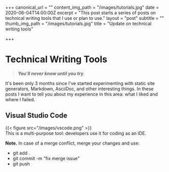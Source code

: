 +++
canonical_url = ""
content_img_path = "/images/tutorials.jpg"
date = 2020-06-04T14:00:00Z
excerpt = "This post starts a series of posts on technical writing tools that I use or plan to use."
layout = "post"
subtitle = ""
thumb_img_path = "/images/tutorials.jpg"
title = "Update on technical writing tools"

+++
# Technical Writing Tools

> **_You_**'**_ll never know until you try_**.

It's been only 3 months since I've started experimenting with static site generators, Markdown, AsciiDoc, and other interesting things. In these posts I want to tell you about my experience in this area: what I liked and where I failed.

## Visual Studio Code

{{< figure src="/images/vscode.png" >}}
<br>
This is a multi-purpose tool: developers use it for coding as an IDE.

**Note.** In case of a merge conflict, merge your changes and use:
* git add .
* git commit -m "fix merge issue"
* git push